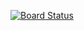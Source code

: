 [![Board Status](https://dev.azure.com/yun-k/53bff576-be76-4459-b23a-8bb5d52f25d0/c3e0e776-b83d-4b8b-a45f-d476656215c3/_apis/work/boardbadge/46ef92d2-09e0-4cae-be8d-1e58b8d309f9)](https://dev.azure.com/yun-k/53bff576-be76-4459-b23a-8bb5d52f25d0/_boards/board/t/c3e0e776-b83d-4b8b-a45f-d476656215c3/Microsoft.RequirementCategory)